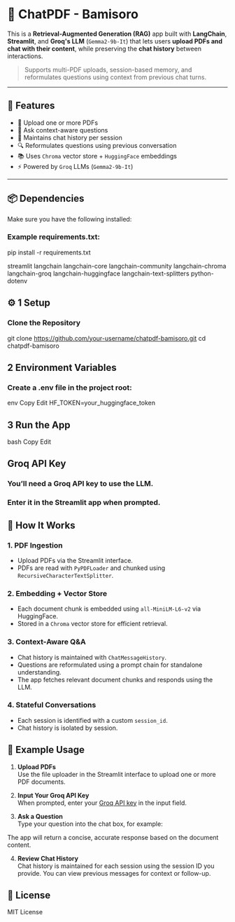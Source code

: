 # 💬 ChatPDF - Bamisoro

This is a **Retrieval-Augmented Generation (RAG)** app built with **LangChain**, **Streamlit**, and **Groq's LLM** (`Gemma2-9b-It`) that lets users **upload PDFs and chat with their content**, while preserving the **chat history** between interactions.

> Supports multi-PDF uploads, session-based memory, and reformulates questions using context from previous chat turns.

---

## 🧠 Features

- 📄 Upload one or more PDFs
- 🤖 Ask context-aware questions
- 🧠 Maintains chat history per session
- 🔍 Reformulates questions using previous conversation
- 📚 Uses `Chroma` vector store + `HuggingFace` embeddings
- ⚡ Powered by `Groq` LLMs (`Gemma2-9b-It`)

---

## 📦 Dependencies

Make sure you have the following installed:


### Example requirements.txt:

pip install -r requirements.txt

streamlit
langchain
langchain-core
langchain-community
langchain-chroma
langchain-groq
langchain-huggingface
langchain-text-splitters
python-dotenv


##  ⚙️ 1 Setup
### Clone the Repository 
git clone https://github.com/your-username/chatpdf-bamisoro.git
cd chatpdf-bamisoro



## 2 Environment Variables

### Create a .env file in the project root:

env
Copy
Edit
HF_TOKEN=your_huggingface_token


## 3 Run the App

bash
Copy
Edit

## Groq API Key
### You’ll need a Groq API key to use the LLM.

### Enter it in the Streamlit app when prompted.




## 🧠 How It Works

### 1. PDF Ingestion

- Upload PDFs via the Streamlit interface.
- PDFs are read with `PyPDFLoader` and chunked using `RecursiveCharacterTextSplitter`.

### 2. Embedding + Vector Store

- Each document chunk is embedded using `all-MiniLM-L6-v2` via HuggingFace.
- Stored in a `Chroma` vector store for efficient retrieval.

### 3. Context-Aware Q&A

- Chat history is maintained with `ChatMessageHistory`.
- Questions are reformulated using a prompt chain for standalone understanding.
- The app fetches relevant document chunks and responds using the LLM.

### 4. Stateful Conversations

- Each session is identified with a custom `session_id`.
- Chat history is isolated by session.





## 🧪 Example Usage

1. **Upload PDFs**  
   Use the file uploader in the Streamlit interface to upload one or more PDF documents.

2. **Input Your Groq API Key**  
   When prompted, enter your [Groq API key](https://console.groq.com/) in the input field.

3. **Ask a Question**  
   Type your question into the chat box, for example:




The app will return a concise, accurate response based on the document content.

4. **Review Chat History**  
Chat history is maintained for each session using the session ID you provide. You can view previous messages for context or follow-up.


## 📄 License
MIT License

